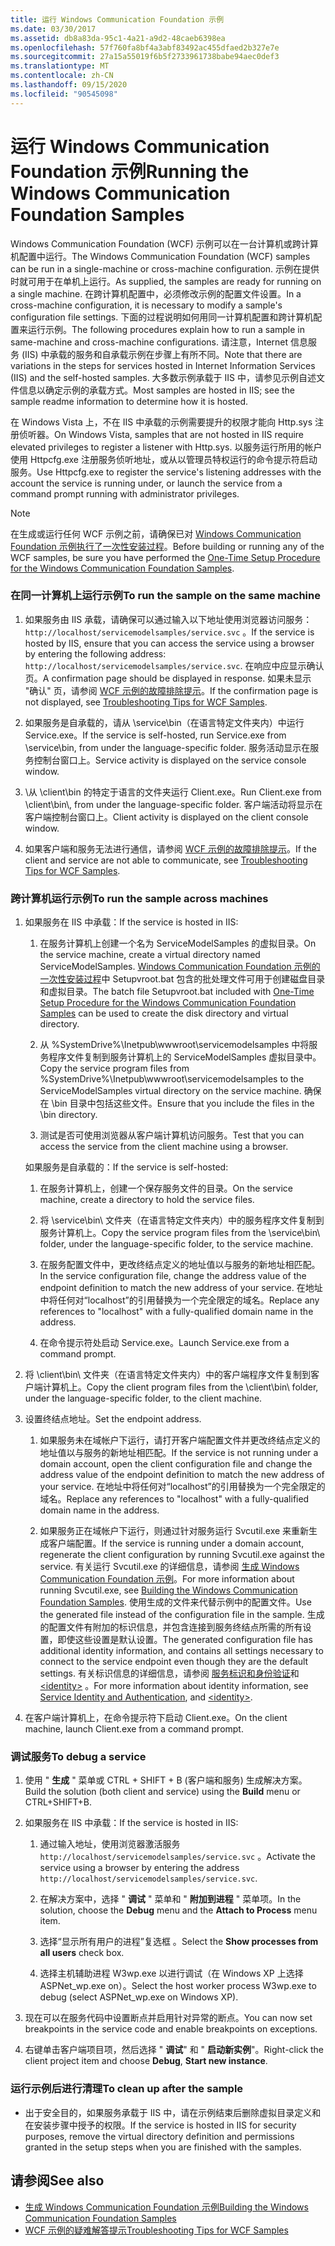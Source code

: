 ```yaml
---
title: 运行 Windows Communication Foundation 示例
ms.date: 03/30/2017
ms.assetid: db8a83da-95c1-4a21-a9d2-48caeb6398ea
ms.openlocfilehash: 57f760fa8bf4a3abf83492ac455dfaed2b327e7e
ms.sourcegitcommit: 27a15a55019f6b5f2733961738babe94aec0def3
ms.translationtype: MT
ms.contentlocale: zh-CN
ms.lasthandoff: 09/15/2020
ms.locfileid: "90545098"
---
```

# <a name="running-the-windows-communication-foundation-samples"></a><span data-ttu-id="0a0f3-102">运行 Windows Communication Foundation 示例</span><span class="sxs-lookup"><span data-stu-id="0a0f3-102">Running the Windows Communication Foundation Samples</span></span>
<span data-ttu-id="0a0f3-103">Windows Communication Foundation (WCF) 示例可以在一台计算机或跨计算机配置中运行。</span><span class="sxs-lookup"><span data-stu-id="0a0f3-103">The Windows Communication Foundation (WCF) samples can be run in a single-machine or cross-machine configuration.</span></span> <span data-ttu-id="0a0f3-104">示例在提供时就可用于在单机上运行。</span><span class="sxs-lookup"><span data-stu-id="0a0f3-104">As supplied, the samples are ready for running on a single machine.</span></span> <span data-ttu-id="0a0f3-105">在跨计算机配置中，必须修改示例的配置文件设置。</span><span class="sxs-lookup"><span data-stu-id="0a0f3-105">In a cross-machine configuration, it is necessary to modify a sample's configuration file settings.</span></span> <span data-ttu-id="0a0f3-106">下面的过程说明如何用同一计算机配置和跨计算机配置来运行示例。</span><span class="sxs-lookup"><span data-stu-id="0a0f3-106">The following procedures explain how to run a sample in same-machine and cross-machine configurations.</span></span> <span data-ttu-id="0a0f3-107">请注意，Internet 信息服务 (IIS) 中承载的服务和自承载示例在步骤上有所不同。</span><span class="sxs-lookup"><span data-stu-id="0a0f3-107">Note that there are variations in the steps for services hosted in Internet Information Services (IIS) and the self-hosted samples.</span></span> <span data-ttu-id="0a0f3-108">大多数示例承载于 IIS 中，请参见示例自述文件信息以确定示例的承载方式。</span><span class="sxs-lookup"><span data-stu-id="0a0f3-108">Most samples are hosted in IIS; see the sample readme information to determine how it is hosted.</span></span>  
  
 <span data-ttu-id="0a0f3-109">在 Windows Vista 上，不在 IIS 中承载的示例需要提升的权限才能向 Http.sys 注册侦听器。</span><span class="sxs-lookup"><span data-stu-id="0a0f3-109">On Windows Vista, samples that are not hosted in IIS require elevated privileges to register a listener with Http.sys.</span></span> <span data-ttu-id="0a0f3-110">以服务运行所用的帐户使用 Httpcfg.exe 注册服务侦听地址，或从以管理员特权运行的命令提示符启动服务。</span><span class="sxs-lookup"><span data-stu-id="0a0f3-110">Use Httpcfg.exe to register the service's listening addresses with the account the service is running under, or launch the service from a command prompt running with administrator privileges.</span></span>  
  
> [!NOTE]
> <span data-ttu-id="0a0f3-111">在生成或运行任何 WCF 示例之前，请确保已对 [Windows Communication Foundation 示例执行了一次性安装过程](one-time-setup-procedure-for-the-wcf-samples.md)。</span><span class="sxs-lookup"><span data-stu-id="0a0f3-111">Before building or running any of the WCF samples, be sure you have performed the [One-Time Setup Procedure for the Windows Communication Foundation Samples](one-time-setup-procedure-for-the-wcf-samples.md).</span></span>  
  
### <a name="to-run-the-sample-on-the-same-machine"></a><span data-ttu-id="0a0f3-112">在同一计算机上运行示例</span><span class="sxs-lookup"><span data-stu-id="0a0f3-112">To run the sample on the same machine</span></span>  
  
1. <span data-ttu-id="0a0f3-113">如果服务由 IIS 承载，请确保可以通过输入以下地址使用浏览器访问服务： `http://localhost/servicemodelsamples/service.svc` 。</span><span class="sxs-lookup"><span data-stu-id="0a0f3-113">If the service is hosted by IIS, ensure that you can access the service using a browser by entering the following address: `http://localhost/servicemodelsamples/service.svc`.</span></span> <span data-ttu-id="0a0f3-114">在响应中应显示确认页。</span><span class="sxs-lookup"><span data-stu-id="0a0f3-114">A confirmation page should be displayed in response.</span></span> <span data-ttu-id="0a0f3-115">如果未显示 "确认" 页，请参阅 [WCF 示例的故障排除提示](/previous-versions/dotnet/netframework-3.5/ms751511(v=vs.90))。</span><span class="sxs-lookup"><span data-stu-id="0a0f3-115">If the confirmation page is not displayed, see [Troubleshooting Tips for WCF Samples](/previous-versions/dotnet/netframework-3.5/ms751511(v=vs.90)).</span></span>  
  
2. <span data-ttu-id="0a0f3-116">如果服务是自承载的，请从 \service\bin（在语言特定文件夹内）中运行 Service.exe。</span><span class="sxs-lookup"><span data-stu-id="0a0f3-116">If the service is self-hosted, run Service.exe from \service\bin, from under the language-specific folder.</span></span> <span data-ttu-id="0a0f3-117">服务活动显示在服务控制台窗口上。</span><span class="sxs-lookup"><span data-stu-id="0a0f3-117">Service activity is displayed on the service console window.</span></span>  
  
3. <span data-ttu-id="0a0f3-118">\\从 \client\bin 的特定于语言的文件夹运行 Client.exe。</span><span class="sxs-lookup"><span data-stu-id="0a0f3-118">Run Client.exe from \client\bin\\, from under the language-specific folder.</span></span> <span data-ttu-id="0a0f3-119">客户端活动将显示在客户端控制台窗口上。</span><span class="sxs-lookup"><span data-stu-id="0a0f3-119">Client activity is displayed on the client console window.</span></span>  
  
4. <span data-ttu-id="0a0f3-120">如果客户端和服务无法进行通信，请参阅 [WCF 示例的故障排除提示](/previous-versions/dotnet/netframework-3.5/ms751511(v=vs.90))。</span><span class="sxs-lookup"><span data-stu-id="0a0f3-120">If the client and service are not able to communicate, see [Troubleshooting Tips for WCF Samples](/previous-versions/dotnet/netframework-3.5/ms751511(v=vs.90)).</span></span>  
  
### <a name="to-run-the-sample-across-machines"></a><span data-ttu-id="0a0f3-121">跨计算机运行示例</span><span class="sxs-lookup"><span data-stu-id="0a0f3-121">To run the sample across machines</span></span>  
  
1. <span data-ttu-id="0a0f3-122">如果服务在 IIS 中承载：</span><span class="sxs-lookup"><span data-stu-id="0a0f3-122">If the service is hosted in IIS:</span></span>  
  
    1. <span data-ttu-id="0a0f3-123">在服务计算机上创建一个名为 ServiceModelSamples 的虚拟目录。</span><span class="sxs-lookup"><span data-stu-id="0a0f3-123">On the service machine, create a virtual directory named ServiceModelSamples.</span></span> <span data-ttu-id="0a0f3-124">[Windows Communication Foundation 示例的一次性安装过程](one-time-setup-procedure-for-the-wcf-samples.md)中 Setupvroot.bat 包含的批处理文件可用于创建磁盘目录和虚拟目录。</span><span class="sxs-lookup"><span data-stu-id="0a0f3-124">The batch file Setupvroot.bat included with [One-Time Setup Procedure for the Windows Communication Foundation Samples](one-time-setup-procedure-for-the-wcf-samples.md) can be used to create the disk directory and virtual directory.</span></span>  
  
    2. <span data-ttu-id="0a0f3-125">从 %SystemDrive%\Inetpub\wwwroot\servicemodelsamples 中将服务程序文件复制到服务计算机上的 ServiceModelSamples 虚拟目录中。</span><span class="sxs-lookup"><span data-stu-id="0a0f3-125">Copy the service program files from %SystemDrive%\Inetpub\wwwroot\servicemodelsamples to the ServiceModelSamples virtual directory on the service machine.</span></span> <span data-ttu-id="0a0f3-126">确保在 \bin 目录中包括这些文件。</span><span class="sxs-lookup"><span data-stu-id="0a0f3-126">Ensure that you include the files in the \bin directory.</span></span>  
  
    3. <span data-ttu-id="0a0f3-127">测试是否可使用浏览器从客户端计算机访问服务。</span><span class="sxs-lookup"><span data-stu-id="0a0f3-127">Test that you can access the service from the client machine using a browser.</span></span>  
  
     <span data-ttu-id="0a0f3-128">如果服务是自承载的：</span><span class="sxs-lookup"><span data-stu-id="0a0f3-128">If the service is self-hosted:</span></span>  
  
    1. <span data-ttu-id="0a0f3-129">在服务计算机上，创建一个保存服务文件的目录。</span><span class="sxs-lookup"><span data-stu-id="0a0f3-129">On the service machine, create a directory to hold the service files.</span></span>  
  
    2. <span data-ttu-id="0a0f3-130">将 \service\bin\ 文件夹（在语言特定文件夹内）中的服务程序文件复制到服务计算机上。</span><span class="sxs-lookup"><span data-stu-id="0a0f3-130">Copy the service program files from the \service\bin\ folder, under the language-specific folder, to the service machine.</span></span>  
  
    3. <span data-ttu-id="0a0f3-131">在服务配置文件中，更改终结点定义的地址值以与服务的新地址相匹配。</span><span class="sxs-lookup"><span data-stu-id="0a0f3-131">In the service configuration file, change the address value of the endpoint definition to match the new address of your service.</span></span> <span data-ttu-id="0a0f3-132">在地址中将任何对“localhost”的引用替换为一个完全限定的域名。</span><span class="sxs-lookup"><span data-stu-id="0a0f3-132">Replace any references to "localhost" with a fully-qualified domain name in the address.</span></span>  
  
    4. <span data-ttu-id="0a0f3-133">在命令提示符处启动 Service.exe。</span><span class="sxs-lookup"><span data-stu-id="0a0f3-133">Launch Service.exe from a command prompt.</span></span>  
  
2. <span data-ttu-id="0a0f3-134">将 \client\bin\ 文件夹（在语言特定文件夹内）中的客户端程序文件复制到客户端计算机上。</span><span class="sxs-lookup"><span data-stu-id="0a0f3-134">Copy the client program files from the \client\bin\ folder, under the language-specific folder, to the client machine.</span></span>  
  
3. <span data-ttu-id="0a0f3-135">设置终结点地址。</span><span class="sxs-lookup"><span data-stu-id="0a0f3-135">Set the endpoint address.</span></span>  
  
    1. <span data-ttu-id="0a0f3-136">如果服务未在域帐户下运行，请打开客户端配置文件并更改终结点定义的地址值以与服务的新地址相匹配。</span><span class="sxs-lookup"><span data-stu-id="0a0f3-136">If the service is not running under a domain account, open the client configuration file and change the address value of the endpoint definition to match the new address of your service.</span></span> <span data-ttu-id="0a0f3-137">在地址中将任何对“localhost”的引用替换为一个完全限定的域名。</span><span class="sxs-lookup"><span data-stu-id="0a0f3-137">Replace any references to "localhost" with a fully-qualified domain name in the address.</span></span>  
  
    2. <span data-ttu-id="0a0f3-138">如果服务正在域帐户下运行，则通过针对服务运行 Svcutil.exe 来重新生成客户端配置。</span><span class="sxs-lookup"><span data-stu-id="0a0f3-138">If the service is running under a domain account, regenerate the client configuration by running Svcutil.exe against the service.</span></span> <span data-ttu-id="0a0f3-139">有关运行 Svcutil.exe 的详细信息，请参阅 [生成 Windows Communication Foundation 示例](building-the-samples.md)。</span><span class="sxs-lookup"><span data-stu-id="0a0f3-139">For more information about running Svcutil.exe, see [Building the Windows Communication Foundation Samples](building-the-samples.md).</span></span> <span data-ttu-id="0a0f3-140">使用生成的文件来代替示例中的配置文件。</span><span class="sxs-lookup"><span data-stu-id="0a0f3-140">Use the generated file instead of the configuration file in the sample.</span></span> <span data-ttu-id="0a0f3-141">生成的配置文件有附加的标识信息，并包含连接到服务终结点所需的所有设置，即使这些设置是默认设置。</span><span class="sxs-lookup"><span data-stu-id="0a0f3-141">The generated configuration file has additional identity information, and contains all settings necessary to connect to the service endpoint even though they are the default settings.</span></span> <span data-ttu-id="0a0f3-142">有关标识信息的详细信息，请参阅 [服务标识和身份验证](../feature-details/service-identity-and-authentication.md)和 [\<identity>](../../configure-apps/file-schema/wcf/identity.md) 。</span><span class="sxs-lookup"><span data-stu-id="0a0f3-142">For more information about identity information, see [Service Identity and Authentication](../feature-details/service-identity-and-authentication.md), and [\<identity>](../../configure-apps/file-schema/wcf/identity.md).</span></span>  
  
4. <span data-ttu-id="0a0f3-143">在客户端计算机上，在命令提示符下启动 Client.exe。</span><span class="sxs-lookup"><span data-stu-id="0a0f3-143">On the client machine, launch Client.exe from a command prompt.</span></span>  
  
### <a name="to-debug-a-service"></a><span data-ttu-id="0a0f3-144">调试服务</span><span class="sxs-lookup"><span data-stu-id="0a0f3-144">To debug a service</span></span>  
  
1. <span data-ttu-id="0a0f3-145">使用 " **生成** " 菜单或 CTRL + SHIFT + B (客户端和服务) 生成解决方案。</span><span class="sxs-lookup"><span data-stu-id="0a0f3-145">Build the solution (both client and service) using the **Build** menu or CTRL+SHIFT+B.</span></span>  
  
2. <span data-ttu-id="0a0f3-146">如果服务在 IIS 中承载：</span><span class="sxs-lookup"><span data-stu-id="0a0f3-146">If the service is hosted in IIS:</span></span>  
  
    1. <span data-ttu-id="0a0f3-147">通过输入地址，使用浏览器激活服务 `http://localhost/servicemodelsamples/service.svc` 。</span><span class="sxs-lookup"><span data-stu-id="0a0f3-147">Activate the service using a browser by entering the address `http://localhost/servicemodelsamples/service.svc`.</span></span>  
  
    2. <span data-ttu-id="0a0f3-148">在解决方案中，选择 " **调试** " 菜单和 " **附加到进程** " 菜单项。</span><span class="sxs-lookup"><span data-stu-id="0a0f3-148">In the solution, choose the **Debug** menu and the **Attach to Process** menu item.</span></span>  
  
    3. <span data-ttu-id="0a0f3-149">选择“显示所有用户的进程”复选框  。</span><span class="sxs-lookup"><span data-stu-id="0a0f3-149">Select the **Show processes from all users** check box.</span></span>  
  
    4. <span data-ttu-id="0a0f3-150">选择主机辅助进程 W3wp.exe 以进行调试（在 Windows XP 上选择 ASPNet_wp.exe on）。</span><span class="sxs-lookup"><span data-stu-id="0a0f3-150">Select the host worker process W3wp.exe to debug (select ASPNet_wp.exe on Windows XP).</span></span>  
  
3. <span data-ttu-id="0a0f3-151">现在可以在服务代码中设置断点并启用针对异常的断点。</span><span class="sxs-lookup"><span data-stu-id="0a0f3-151">You can now set breakpoints in the service code and enable breakpoints on exceptions.</span></span>  
  
4. <span data-ttu-id="0a0f3-152">右键单击客户端项目项，然后选择 " **调试**" 和 " **启动新实例**"。</span><span class="sxs-lookup"><span data-stu-id="0a0f3-152">Right-click the client project item and choose **Debug**, **Start new instance**.</span></span>  
  
### <a name="to-clean-up-after-the-sample"></a><span data-ttu-id="0a0f3-153">运行示例后进行清理</span><span class="sxs-lookup"><span data-stu-id="0a0f3-153">To clean up after the sample</span></span>  
  
- <span data-ttu-id="0a0f3-154">出于安全目的，如果服务承载于 IIS 中，请在示例结束后删除虚拟目录定义和在安装步骤中授予的权限。</span><span class="sxs-lookup"><span data-stu-id="0a0f3-154">If the service is hosted in IIS for security purposes, remove the virtual directory definition and permissions granted in the setup steps when you are finished with the samples.</span></span>  
  
## <a name="see-also"></a><span data-ttu-id="0a0f3-155">请参阅</span><span class="sxs-lookup"><span data-stu-id="0a0f3-155">See also</span></span>

- [<span data-ttu-id="0a0f3-156">生成 Windows Communication Foundation 示例</span><span class="sxs-lookup"><span data-stu-id="0a0f3-156">Building the Windows Communication Foundation Samples</span></span>](building-the-samples.md)
- <span data-ttu-id="0a0f3-157">[WCF 示例的疑难解答提示](/previous-versions/dotnet/netframework-3.5/ms751511(v=vs.90))</span><span class="sxs-lookup"><span data-stu-id="0a0f3-157">[Troubleshooting Tips for WCF Samples](/previous-versions/dotnet/netframework-3.5/ms751511(v=vs.90))</span></span>

